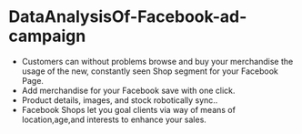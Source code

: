 # DataAnalysisOf-Facebook-ad-campaign

- Customers can without problems browse and buy your merchandise the usage of the new, constantly seen Shop segment for your Facebook Page.
- Add merchandise for your Facebook save with one click.
- Product details, images, and stock robotically sync..
- Facebook Shops let you goal clients via way of means of location,age,and interests to enhance your sales.
